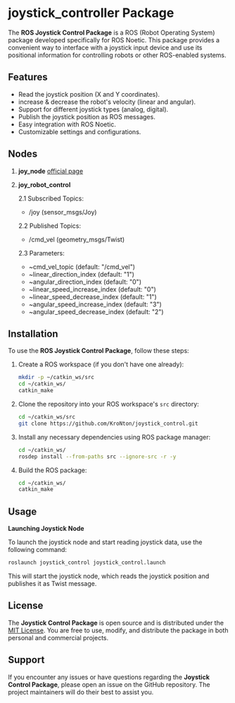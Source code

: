 # joystick_controller Package

The **ROS Joystick Control Package** is a ROS (Robot Operating System) package developed specifically for ROS Noetic. This package provides a convenient way to interface with a joystick input device and use its positional information for controlling robots or other ROS-enabled systems.

## Features

- Read the joystick position (X and Y coordinates).
- increase & decrease the robot's velocity (linear and angular).
- Support for different joystick types (analog, digital).
- Publish the joystick position as ROS messages.
- Easy integration with ROS Noetic.
- Customizable settings and configurations.


## Nodes
1. **joy_node**  [official page](http://wiki.ros.org/joy)
   
2. **joy_robot_control**
   
   2.1 Subscribed Topics:
   
      - /joy (sensor_msgs/Joy)
   
   2.2 Published Topics:

      - /cmd_vel (geometry_msgs/Twist)
        
   2.3 Parameters:
   
      - ~cmd_vel_topic (default: "/cmd_vel")
      - ~linear_direction_index (default: "1")
      - ~angular_direction_index (default: "0")
      - ~linear_speed_increase_index (default: "0")
      - ~linear_speed_decrease_index (default: "1")
      - ~angular_speed_increase_index (default: "3")
      - ~angular_speed_decrease_index (default: "2")

## Installation

To use the **ROS Joystick Control Package**, follow these steps:

1. Create a ROS workspace (if you don't have one already):

   ```bash
   mkdir -p ~/catkin_ws/src
   cd ~/catkin_ws/
   catkin_make
   
2. Clone the repository into your ROS workspace's `src` directory:
   
   ```bash
   cd ~/catkin_ws/src
   git clone https://github.com/KroNton/joystick_control.git
   
3. Install any necessary dependencies using ROS package manager:
   
   ```bash
   cd ~/catkin_ws/
   rosdep install --from-paths src --ignore-src -r -y
   
4. Build the ROS package:
   
    ```bash
    cd ~/catkin_ws/
    catkin_make
## Usage
**Launching Joystick Node**

To launch the joystick node and start reading joystick data, use the following command:
   ```bash
   roslaunch joystick_control joystick_control.launch
   ```
   
This will start the joystick node, which reads the joystick position and publishes it as Twist message.
   
## License
  The  **Joystick Control Package** is open source and is distributed under the [MIT License](https://opensource.org/license/mit/). You are free to use, modify, and distribute the package in both personal and commercial projects.
  
## Support
If you encounter any issues or have questions regarding the **Joystick Control Package**, please open an issue on the GitHub repository. The project maintainers will do their best to assist you.


